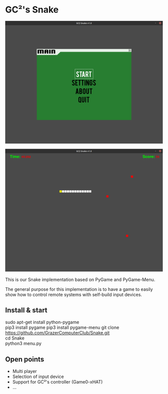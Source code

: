 # GC²'s Snake

![Main](https://github.com/GrazerComputerClub/Snake/blob/master/img/main.png)

![Game](https://github.com/GrazerComputerClub/Snake/blob/master/img/game.png)

This is our Snake implementation based on PyGame and PyGame-Menu.

The general purpose for this implementation is to have a game to easily show
how to control remote systems with self-build input devices.

## Install & start

sudo apt-get install python-pygame  
pip3 install pygame 
pip3 install pygame-menu
git clone https://github.com/GrazerComputerClub/Snake.git  
cd Snake  
python3 menu.py  

## Open points

* Multi player
* Selection of input device
* Support for GC²'s controller (Game0-xHAT)
* ...

